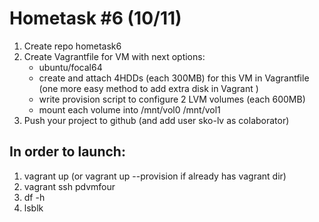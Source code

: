 # Hometask #6 (10/11)
1. Create repo hometask6
2. Create Vagrantfile for VM with next options:
   - ubuntu/focal64
   - create and attach 4HDDs (each 300MB)  for this VM in Vagrantfile (one more easy method to add extra disk in Vagrant )
   - write provision script to configure 2 LVM volumes (each 600MB)
   - mount each volume into /mnt/vol0 /mnt/vol1
3. Push your project to github (and add user sko-lv as colaborator)


## In order to  launch:
1. vagrant up (or vagrant up --provision if already has vagrant dir)
2. vagrant ssh pdvmfour
3. df -h 
4. lsblk